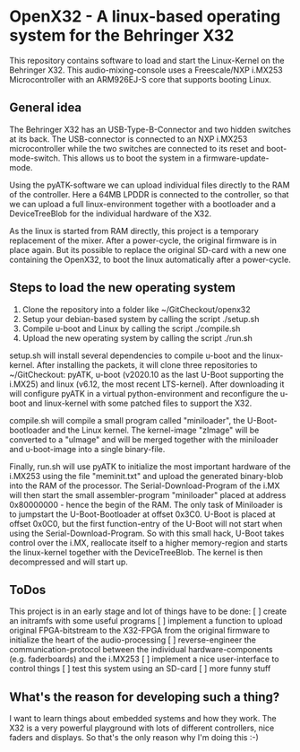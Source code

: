 # OpenX32 - A linux-based operating system for the Behringer X32

This repository contains software to load and start the Linux-Kernel on the Behringer X32. This audio-mixing-console uses a Freescale/NXP i.MX253 Microcontroller with an ARM926EJ-S core that supports booting Linux.

## General idea
The Behringer X32 has an USB-Type-B-Connector and two hidden switches at its back. The USB-connector is connected to an NXP i.MX253 microcontroller while the two switches are connected to its reset and boot-mode-switch. This allows us to boot the system in a firmware-update-mode.

Using the pyATK-software we can upload individual files directly to the RAM of the controller. Here a 64MB LPDDR is connected to the controller, so that we can upload a full linux-environment together with a bootloader and a DeviceTreeBlob for the individual hardware of the X32.

As the linux is started from RAM directly, this project is a temporary replacement of the mixer. After a power-cycle, the original firmware is in place again. But its possible to replace the original SD-card with a new one containing the OpenX32, to boot the linux automatically after a power-cycle.

## Steps to load the new operating system
1. Clone the repository into a folder like ~/GitCheckout/openx32
2. Setup your debian-based system by calling the script ./setup.sh
3. Compile u-boot and Linux by calling the script ./compile.sh
4. Upload the new operating system by calling the script ./run.sh

setup.sh will install several dependencies to compile u-boot and the linux-kernel. After installing the packets, it will clone three repositories to ~/GitCheckout: pyATK, u-boot (v2020.10 as the last U-Boot supporting the i.MX25) and linux (v6.12, the most recent LTS-kernel). After downloading it will configure pyATK in a virtual python-environment and reconfigure the u-boot and linux-kernel with some patched files to support the X32.

compile.sh will compile a small program called "miniloader", the U-Boot-bootloader and the Linux kernel. The kernel-image "zImage" will be converted to a "uImage" and will be merged together with the miniloader and u-boot-image into a single binary-file.

Finally, run.sh will use pyATK to initialize the most important hardware of the i.MX253 using the file "meminit.txt" and upload the generated binary-blob into the RAM of the processor. The Serial-Download-Program of the i.MX will then start the small assembler-program "miniloader" placed at address 0x80000000 - hence the begin of the RAM. The only task of Miniloader is to jumpstart the U-Boot-Bootloader at offset 0x3C0. U-Boot is placed at offset 0x0C0, but the first function-entry of the U-Boot will not start when using the Serial-Download-Program. So with this small hack, U-Boot takes control over the i.MX, reallocate itself to a higher memory-region and starts the linux-kernel together with the DeviceTreeBlob. The kernel is then decompressed and will start up.


## ToDos
This project is in an early stage and lot of things have to be done:
[ ] create an initramfs with some useful programs
[ ] implement a function to upload original FPGA-bitstream to the X32-FPGA from the original firmware to initialize the heart of the audio-processing
[ ] reverse-engineer the communication-protocol between the individual hardware-components (e.g. faderboards) and the i.MX253
[ ] implement a nice user-interface to control things
[ ] test this system using an SD-card
[ ] more funny stuff

## What's the reason for developing such a thing?
I want to learn things about embedded systems and how they work. The X32 is a very powerful playground with lots of different controllers, nice faders and displays. So that's the only reason why I'm doing this :-)
